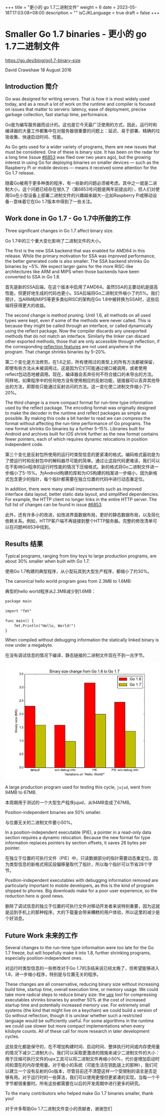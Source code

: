 +++
title = "更小的 go 1.7二进制文件"
weight = 6
date = 2023-05-18T17:03:08+08:00
description = ""
isCJKLanguage = true
draft = false
+++

# Smaller Go 1.7 binaries - 更小的 go 1.7二进制文件

https://go.dev/blog/go1.7-binary-size

David Crawshaw
18 August 2016

## Introduction 简介

Go was designed for writing servers. That is how it is most widely used today, and as a result a lot of work on the runtime and compiler is focused on issues that matter to servers: latency, ease of deployment, precise garbage collection, fast startup time, performance.

Go是为编写服务器而设计的。这也是它今天最广泛使用的方式，因此，运行时和编译器的大量工作都集中在对服务器很重要的问题上：延迟、易于部署、精确的垃圾收集、快速启动时间、性能。

As Go gets used for a wider variety of programs, there are new issues that must be considered. One of these is binary size. It has been on the radar for a long time (issue [#6853](https://go.dev/issue/6853) was filed over two years ago), but the growing interest in using Go for deploying binaries on smaller devices — such as the Raspberry Pi or mobile devices — means it received some attention for the Go 1.7 release.

随着Go被用于更多种类的程序，有一些新的问题必须被考虑。其中之一就是二进制大小。这个问题已经存在很久了（第6853号问题是两年前提出的），但人们对使用Go在小型设备上部署二进制文件的兴趣越来越大--比如Raspberry Pi或移动设备--意味着它在Go 1.7版本中得到了一些关注。

## Work done in Go 1.7 - Go 1.7中所做的工作

Three significant changes in Go 1.7 affect binary size.

Go 1.7中的三个重大变化影响了二进制文件的大小。

The first is the new SSA backend that was enabled for AMD64 in this release. While the primary motivation for SSA was improved performance, the better generated code is also smaller. The SSA backend shrinks Go binaries by ~5%. We expect larger gains for the more RISC-like architectures like ARM and MIPS when those backends have been converted to SSA in Go 1.8.

首先是新的SSA后端，在这个版本中启用了AMD64。虽然SSA的主要动机是提高性能，但更好地生成的代码也更小。SSA后端将Go二进制文件缩小了约5%。我们预计，当ARM和MIPS等更多类似RISC的架构在Go 1.8中被转换为SSA时，这些后端将获得更大的收益。

The second change is method pruning. Until 1.6, all methods on all used types were kept, even if some of the methods were never called. This is because they might be called through an interface, or called dynamically using the reflect package. Now the compiler discards any unexported methods that do not match an interface. Similarly the linker can discard other exported methods, those that are only accessible through reflection, if the corresponding [reflection features](https://go.dev/pkg/reflect/#Value.Call) are not used anywhere in the program. That change shrinks binaries by 5–20%.

第二个变化是方法修剪。在1.6之前，所有使用过的类型上的所有方法都被保留，即使有些方法从未被调用过。这是因为它们可能通过接口被调用，或者使用reflect包动态地被调用。现在，编译器会丢弃任何不符合接口的未导出的方法。同样地，如果程序中的任何地方没有使用相应的反射功能，链接器可以丢弃其他导出的方法，即那些只能通过反射访问的方法。这一变化使二进制文件缩小了5-20%。

The third change is a more compact format for run-time type information used by the reflect package. The encoding format was originally designed to make the decoder in the runtime and reflect packages as simple as possible. By making this code a bit harder to read we can compress the format without affecting the run-time performance of Go programs. The new format shrinks Go binaries by a further 5–15%. Libraries built for Android and archives built for iOS shrink further as the new format contains fewer pointers, each of which requires dynamic relocations in position independent code.

第三个变化是反射包所使用的运行时类型信息的更紧凑的格式。编码格式最初是为了使运行时和反射包中的解码器尽可能的简单。通过让这段代码更难读，我们可以在不影响Go程序的运行时性能的情况下压缩格式。新的格式将Go二进制文件进一步缩小了5-15%。为Android构建的库和为iOS构建的档案进一步缩小，因为新格式包含更少的指针，每个指针都需要在独立位置的代码中进行动态重定位。

In addition, there were many small improvements such as improved interface data layout, better static data layout, and simplified dependencies. For example, the HTTP client no longer links in the entire HTTP server. The full list of changes can be found in issue [#6853](https://go.dev/issue/6853).

此外，还有许多小的改进，如改进界面数据布局，更好的静态数据布局，以及简化依赖关系。例如，HTTP客户端不再链接到整个HTTP服务器。完整的修改清单可以在问题#6853中找到。

## Results 结果

Typical programs, ranging from tiny toys to large production programs, are about 30% smaller when built with Go 1.7.

使用Go 1.7构建的典型程序，从小型玩具到大型生产程序，都缩小了约30%。

The canonical hello world program goes from 2.3MB to 1.6MB:

典型的hello world程序从2.3MB减少到1.6MB：

```
package main

import "fmt"

func main() {
    fmt.Println("Hello, World!")
}
```

When compiled without debugging information the statically linked binary is now under a megabyte.

在没有调试信息的情况下编译，静态链接的二进制文件现在不到一兆字节。

![img](SmallerGo1_7Binaries_img/graph.png)

A large production program used for testing this cycle, `jujud`, went from 94MB to 67MB.

本周期用于测试的一个大型生产程序jujud，从94MB变成了67MB。

Position-independent binaries are 50% smaller.

与位置无关的二进制文件要小50%。

In a position-independent executable (PIE), a pointer in a read-only data section requires a dynamic relocation. Because the new format for type information replaces pointers by section offsets, it saves 28 bytes per pointer.

在独立于位置的可执行文件（PIE）中，只读数据部分的指针需要动态重定位。因为类型信息的新格式用区段偏移量取代了指针，所以每个指针可以节省28个字节。

Position-independent executables with debugging information removed are particularly important to mobile developers, as this is the kind of program shipped to phones. Big downloads make for a poor user experience, so the reduction here is good news.

删除了调试信息的独立于位置的可执行文件对移动开发者来说特别重要，因为这就是运到手机上的那种程序。大的下载量会带来糟糕的用户体验，所以这里的减少是个好消息。

## Future Work 未来的工作

Several changes to the run-time type information were too late for the Go 1.7 freeze, but will hopefully make it into 1.8, further shrinking programs, especially position-independent ones.

对运行时类型信息的一些修改对于Go 1.7的冻结来说已经太晚了，但希望能够进入1.8，进一步缩小程序，特别是与位置无关的程序。

These changes are all conservative, reducing binary size without increasing build time, startup time, overall execution time, or memory usage. We could take more radical steps to reduce binary size: the [upx](http://upx.sourceforge.net/) tool for compressing executables shrinks binaries by another 50% at the cost of increased startup time and potentially increased memory use. For extremely small systems (the kind that might live on a keychain) we could build a version of Go without reflection, though it is unclear whether such a restricted language would be sufficiently useful. For some algorithms in the runtime we could use slower but more compact implementations when every kilobyte counts. All of these call for more research in later development cycles.

这些变化都是保守的，在不增加构建时间、启动时间、整体执行时间或内存使用量的情况下减少二进制大小。我们可以采取更激进的措施来减少二进制文件的大小：用于压缩可执行文件的upx工具可以将二进制文件再缩小50%，代价是增加启动时间和潜在的内存使用量。对于极小的系统（可能生活在钥匙链上的那种），我们可以建立一个没有反射的Go版本，尽管目前还不清楚这样一个受限制的语言是否足够有用。对于运行时的一些算法，我们可以使用更慢但更紧凑的实现，当每一个千字节都很重要时。所有这些都需要在以后的开发周期中进行更多的研究。

To the many contributors who helped make Go 1.7 binaries smaller, thank you!

对于许多帮助Go 1.7二进制文件变小的贡献者，谢谢您们
